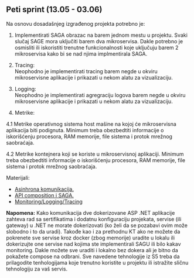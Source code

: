 ## Peti sprint (13.05 - 03.06)

Na osnovu dosadašnjeg izgrađenog projekta potrebno je:  
1. Implementirati SAGA obrazac na barem jednom mestu u projektu. Svaki slučaj SAGE mora uključiti barem dva mikroservisa. Dakle potrebno je osmisliti ili iskoristiti trenutne funkcionalnosti koje uključuju barem 2 mikroservisa kako bi se nad njima implmentirala SAGA.  

2. Tracing:  
Neophodno je implementirati tracing barem negde u okviru mikroservisne aplikacije i prikazati u nekom alatu za vizualizaciju.  

3. Logging:  
Neophodno je implementirati agregraciju logova barem negde u okviru mikroservisne aplikacije i prikazati u nekom alatu za vizualizaciju.  

4. Metrike:
   
4.1 Metrike operativnog sistema host mašine na kojoj će mikroservisna
aplikacija biti podignuta. Minimum treba obezbedtiti informacije o
iskorišćenju procesora, RAM memorije, file sistema i protok mrežnog
saobraćaja.  

4.2 Metrike kontejnera koji se koriste u mikroservisnoj aplikaciji. Minimum
treba obezbedtiti informacije o iskorišćenju procesora, RAM memorije,
file sistema i protok mrežnog saobraćaja. 

Materijali:  
- <a href='https://github.com/lukaDoric/SOA/blob/main/S5/asinhrona_komunikacija.md'>Asinhrona komunikacija.</a>  
- <a href='https://github.com/lukaDoric/SOA/blob/main/S5/api_composition_saga.md'>API composition i SAGA.</a>
- <a href='https://github.com/lukaDoric/SOA/blob/main/S5/monitoring.md'>Monitoring/Logging/Tracing</a>

<b>Napomena:</b> Kako komunikacija dve dokerizovane ASP .NET aplikacije zahteva rad sa sertifikatima i dodatnu konfiguraciju projekata, servise (ili gateway) u .NET ne morate dokerizovati (ko želi da se pozabavi ovim može slobodno i to da uradi). Takođe kao i za prethodnu KT ako ne možete da pokrenete sve servise kroz docker (zbog memorije) uradite u lokalu ili dokerizujte one servise nad kojima ste implementirali SAGU ili bilo kakav monitoring. Dakle možete sve uraditi i lokalno bez dokera ali je bitno da pokažete compose na odbrani. Sve navedene tehnologije iz S5 treba da prilagodite tenhologijama koje trenutno koristite u projektu ili istražite sličnu tehnologiju za vaš servis.
